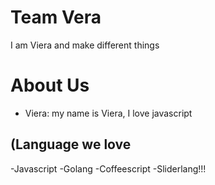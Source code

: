 # Team Vera
I am Viera and make different things
# About Us
- Viera: my name is Viera, I love javascript
## (Language we love

-Javascript
-Golang
-Coffeescript
-Sliderlang!!!
